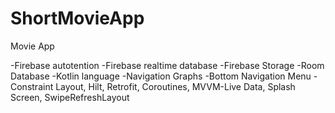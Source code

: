 # ShortMovieApp
Movie App

-Firebase autotention -Firebase realtime database -Firebase Storage -Room Database -Kotlin language -Navigation Graphs -Bottom Navigation Menu -Constraint Layout, Hilt, Retrofit, Coroutines, MVVM-Live Data, Splash Screen, SwipeRefreshLayout
